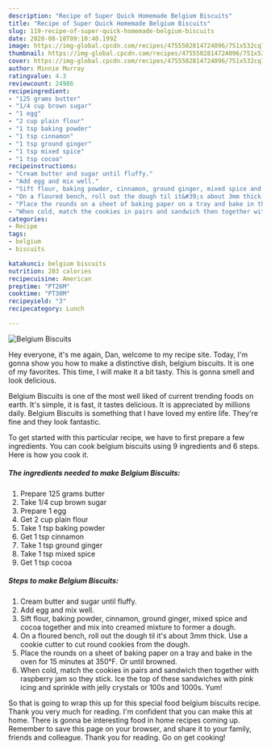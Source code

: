 ```yaml
---
description: "Recipe of Super Quick Homemade Belgium Biscuits"
title: "Recipe of Super Quick Homemade Belgium Biscuits"
slug: 119-recipe-of-super-quick-homemade-belgium-biscuits
date: 2020-08-18T09:10:40.199Z
image: https://img-global.cpcdn.com/recipes/4755502814724096/751x532cq70/belgium-biscuits-recipe-main-photo.jpg
thumbnail: https://img-global.cpcdn.com/recipes/4755502814724096/751x532cq70/belgium-biscuits-recipe-main-photo.jpg
cover: https://img-global.cpcdn.com/recipes/4755502814724096/751x532cq70/belgium-biscuits-recipe-main-photo.jpg
author: Minnie Murray
ratingvalue: 4.3
reviewcount: 24986
recipeingredient:
- "125 grams butter"
- "1/4 cup brown sugar"
- "1 egg"
- "2 cup plain flour"
- "1 tsp baking powder"
- "1 tsp cinnamon"
- "1 tsp ground ginger"
- "1 tsp mixed spice"
- "1 tsp cocoa"
recipeinstructions:
- "Cream butter and sugar until fluffy."
- "Add egg and mix well."
- "Sift flour, baking powder, cinnamon, ground ginger, mixed spice and cocoa together and mix into creamed mixture to former a dough."
- "On a floured bench, roll out the dough til it&#39;s about 3mm thick. Use a cookie cutter to cut round cookies from the dough."
- "Place the rounds on a sheet of baking paper on a tray and bake in the oven for 15 minutes at 350°F. Or until browned."
- "When cold, match the cookies in pairs and sandwich then together with raspberry jam so they stick. Ice the top of these sandwiches with pink icing and sprinkle with jelly crystals or 100s and 1000s. Yum!"
categories:
- Recipe
tags:
- belgium
- biscuits

katakunci: belgium biscuits 
nutrition: 203 calories
recipecuisine: American
preptime: "PT26M"
cooktime: "PT30M"
recipeyield: "3"
recipecategory: Lunch

---
```



![Belgium Biscuits](https://img-global.cpcdn.com/recipes/4755502814724096/751x532cq70/belgium-biscuits-recipe-main-photo.jpg)

Hey everyone, it's me again, Dan, welcome to my recipe site. Today, I'm gonna show you how to make a distinctive dish, belgium biscuits. It is one of my favorites. This time, I will make it a bit tasty. This is gonna smell and look delicious.

Belgium Biscuits is one of the most well liked of current trending foods on earth. It's simple, it is fast, it tastes delicious. It is appreciated by millions daily. Belgium Biscuits is something that I have loved my entire life. They're fine and they look fantastic.




To get started with this particular recipe, we have to first prepare a few ingredients. You can cook belgium biscuits using 9 ingredients and 6 steps. Here is how you cook it.

<!--inarticleads1-->

##### The ingredients needed to make Belgium Biscuits:

1. Prepare 125 grams butter
1. Take 1/4 cup brown sugar
1. Prepare 1 egg
1. Get 2 cup plain flour
1. Take 1 tsp baking powder
1. Get 1 tsp cinnamon
1. Take 1 tsp ground ginger
1. Take 1 tsp mixed spice
1. Get 1 tsp cocoa




<!--inarticleads2-->

##### Steps to make Belgium Biscuits:

1. Cream butter and sugar until fluffy.
1. Add egg and mix well.
1. Sift flour, baking powder, cinnamon, ground ginger, mixed spice and cocoa together and mix into creamed mixture to former a dough.
1. On a floured bench, roll out the dough til it&#39;s about 3mm thick. Use a cookie cutter to cut round cookies from the dough.
1. Place the rounds on a sheet of baking paper on a tray and bake in the oven for 15 minutes at 350°F. Or until browned.
1. When cold, match the cookies in pairs and sandwich then together with raspberry jam so they stick. Ice the top of these sandwiches with pink icing and sprinkle with jelly crystals or 100s and 1000s. Yum!




So that is going to wrap this up for this special food belgium biscuits recipe. Thank you very much for reading. I'm confident that you can make this at home. There is gonna be interesting food in home recipes coming up. Remember to save this page on your browser, and share it to your family, friends and colleague. Thank you for reading. Go on get cooking!
